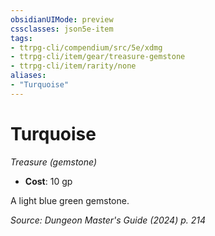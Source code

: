 ```yaml
---
obsidianUIMode: preview
cssclasses: json5e-item
tags:
- ttrpg-cli/compendium/src/5e/xdmg
- ttrpg-cli/item/gear/treasure-gemstone
- ttrpg-cli/item/rarity/none
aliases: 
- "Turquoise"
---
```

# Turquoise
*Treasure (gemstone)*  

- **Cost**: 10 gp

A light blue green gemstone.

*Source: Dungeon Master's Guide (2024) p. 214*